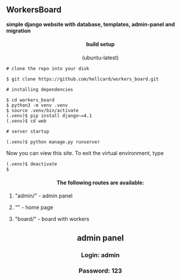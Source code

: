 ## WorkersBoard
**simple django website with database, templates, admin-panel and migration**

<h4 align="center">build setup</h4>
<p align="center">(ubuntu-latest)</p>

```
# clone the repo into your disk

$ git clone https://github.com/hellcard/workers_board.git

# installing dependencies

$ cd workers_board
$ python3 -m venv .venv
$ source .venv/bin/activate
(.venv)$ pip install django~=4.1
(.venv)$ cd web

# server startup

(.venv)$ python manage.py runserver
```

Now you can view this site. To exit the virtual environment, type
```
(.venv)$ deactivate
$ 
```

<h4 align="center">The following routes are available:</h4>

1. "admin/" - admin panel

2. "" - home page

3. "board/" - board with workers


<h2 align="center">admin panel</h2>

<h3 align="center">Login: admin</h3>

<h3 align="center">Password: 123</h3>
